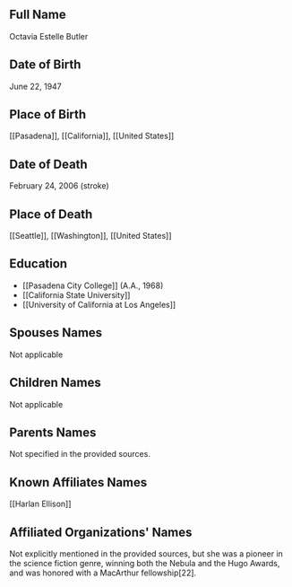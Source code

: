 ## Full Name
Octavia Estelle Butler

## Date of Birth
June 22, 1947

## Place of Birth
[[Pasadena]], [[California]], [[United States]]

## Date of Death
February 24, 2006 (stroke)

## Place of Death
[[Seattle]], [[Washington]], [[United States]]

## Education
- [[Pasadena City College]] (A.A., 1968)
- [[California State University]]
- [[University of California at Los Angeles]]

## Spouses Names
Not applicable

## Children Names
Not applicable

## Parents Names
Not specified in the provided sources.

## Known Affiliates Names
[[Harlan Ellison]]

## Affiliated Organizations' Names
Not explicitly mentioned in the provided sources, but she was a pioneer in the science fiction genre, winning both the Nebula and the Hugo Awards, and was honored with a MacArthur fellowship[22].

